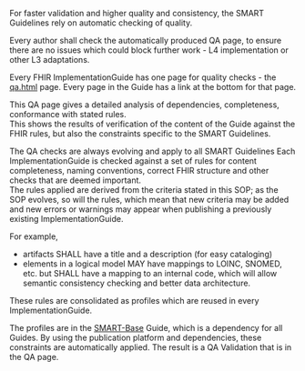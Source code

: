 For faster validation and higher quality and consistency, the SMART Guidelines rely on automatic checking of quality.   

Every author shall check the automatically produced QA page, to ensure there are no issues which could block further work - L4 implementation or other L3 adaptations.  
  
Every FHIR ImplementationGuide has one page for quality checks - the [qa.html](qa.html) page. Every page in the Guide has a link at the bottom for that page.  

This QA page gives a detailed analysis of dependencies, completeness, conformance with stated rules.  
This shows the results of verification of the content of the Guide against the FHIR rules, but also the constraints specific to the SMART Guidelines.  


<div class="info-box should">
  <span class="info-title">The QA checks are always evolving and apply to all SMART Guidelines</span>
   Each ImplementationGuide is checked against a set of rules for content completeness, naming conventions, correct FHIR structure and other checks that are deemed important. <br/>
   The rules applied are derived from the criteria stated in this SOP; as the SOP evolves, so will the rules, which mean that new criteria may be added and new errors or warnings may appear when publishing a previously existing ImplementationGuide.
</div>



For example,  
* artifacts SHALL have a title and a description (for easy cataloging)
* elements in a logical model MAY have mappings to LOINC, SNOMED, etc. but SHALL have a mapping to an internal code, which will allow semantic consistency checking and better data architecture.

These rules are consolidated as profiles which are reused in every ImplementationGuide.  

The profiles are in the [SMART-Base](https://build.fhir.org/ig/WorldHealthOrganization/smart-base) Guide, which is a dependency for all Guides. 
By using the publication platform and dependencies, these constraints are automatically applied. The result is a QA Validation that is in the QA page.


